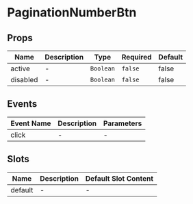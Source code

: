 # PaginationNumberBtn

## Props

<!-- @vuese:PaginationNumberBtn:props:start -->

| Name     | Description | Type      | Required | Default |
| -------- | ----------- | --------- | -------- | ------- |
| active   | -           | `Boolean` | `false`  | false   |
| disabled | -           | `Boolean` | `false`  | false   |

<!-- @vuese:PaginationNumberBtn:props:end -->

## Events

<!-- @vuese:PaginationNumberBtn:events:start -->

| Event Name | Description | Parameters |
| ---------- | ----------- | ---------- |
| click      | -           | -          |

<!-- @vuese:PaginationNumberBtn:events:end -->

## Slots

<!-- @vuese:PaginationNumberBtn:slots:start -->

| Name    | Description | Default Slot Content |
| ------- | ----------- | -------------------- |
| default | -           | -                    |

<!-- @vuese:PaginationNumberBtn:slots:end -->
